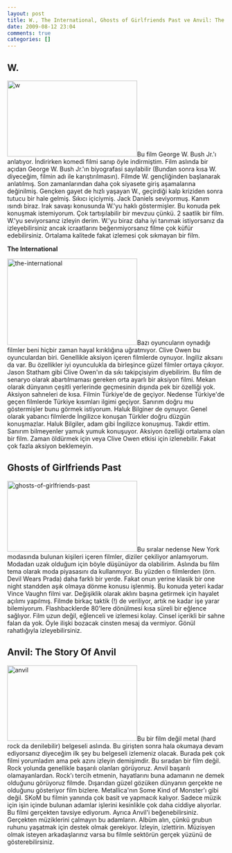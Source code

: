 ```yaml
---
layout: post
title: W., The International, Ghosts of Girlfriends Past ve Anvil: The Story Of Anvil
date: 2009-08-12 23:04
comments: true
categories: []
---
```

<h2>W.</h2>
<a href="http://onurbaykal.com.tr/wp-content/uploads/2009/08/w.jpg"><img class="alignleft size-medium wp-image-1145" title="w" src="http://onurbaykal.com.tr/wp-content/uploads/2009/08/w-300x175.jpg" alt="w" width="300" height="175" /></a>Bu film George W. Bush Jr.'ı anlatıyor. İndirirken komedi filmi sanıp öyle indirmiştim. Film aslında bir açıdan George W. Bush Jr.'ın biyografasi sayılabilir (Bundan sonra kısa W. diyeceğim, filmin adı ile karıştırılmasın). Filmde W. gençliğinden başlanarak anlatılmış. Son zamanlarından daha çok siyasete giriş aşamalarına değinilmiş. Gençken gayet de hızlı yaşayan W., geçirdiği kalp kriziden sonra tutucu bir hale gelmiş. Sıkıcı içiciymiş. Jack Daniels seviyormuş. Kanım ısındı biraz. Irak savaşı konusunda W.'yu haklı göstermişler. Bu konuda pek konuşmak istemiyorum. Çok tartışılabilir bir mevzuu çünkü. 2 saatlik bir film. W.'yu seviyorsanız izleyin derim. W.'yu biraz daha iyi tanımak istiyorsanız da izleyebilirsiniz ancak icraatlarını beğenmiyorsanız filme çok küfür edebilirsiniz. Ortalama kalitede fakat izlemesi çok sıkmayan bir film.

<strong>The International</strong>

<a href="http://onurbaykal.com.tr/wp-content/uploads/2009/08/the-international.jpg"><img class="alignright size-medium wp-image-1146" title="the-international" src="http://onurbaykal.com.tr/wp-content/uploads/2009/08/the-international-300x199.jpg" alt="the-international" width="300" height="199" /></a>Bazı oyuncuların oynadığı filmler beni hiçbir zaman hayal kırıklığına uğratmıyor. Clive Owen bu oyunculardan biri. Genellikle aksiyon içeren filmlerde oynuyor. İngiliz aksanı da var. Bu özellikler iyi oyunculukla da birleşince güzel filmler ortaya çıkıyor. Jason Statham gibi Clive Owen'ın da sıkı takipçisiyim diyebilirim. Bu film de senaryo olarak abartılmaması gereken orta ayarlı bir aksiyon filmi. Mekan olarak dünyanın çeşitli yerlerinde geçmesinin dışında pek bir özelliği yok. Aksiyon sahneleri de kısa. Filmin Türkiye'de de geçiyor. Nedense Türkiye'de geçen filmlerde Türkiye kısımları ilgimi geçiyor. Sanırım doğru mu göstermişler bunu görmek istiyorum. Haluk Bilginer de oynuyor. Genel olarak yabancı filmlerde İngilizce konuşan Türkler doğru düzgün konuşmazlar. Haluk Bilgiler, adam gibi İngilizce konuşmuş. Takdir ettim. Sanırım bilmeyenler yamuk yumuk konuşuyor. Aksiyon özelliği ortalama olan bir film. Zaman öldürmek için veya Clive Owen etkisi için izlenebilir. Fakat çok fazla aksiyon beklemeyin.
<h2>Ghosts of Girlfriends Past</h2>
<a href="http://onurbaykal.com.tr/wp-content/uploads/2009/08/ghosts-of-girlfriends-past.jpg"><img class="alignleft size-medium wp-image-1147" title="ghosts-of-girlfriends-past" src="http://onurbaykal.com.tr/wp-content/uploads/2009/08/ghosts-of-girlfriends-past-300x163.jpg" alt="ghosts-of-girlfriends-past" width="300" height="163" /></a>Bu sıralar nedense New York modasında bulunan kişileri içeren filmler, diziler çekiliyor anlamıyorum. Modadan uzak olduğum için böyle düşünüyor da olabilirim. Aslında bu film tema olarak moda piyasasını da kullanmıyor. Bu yüzden o filmlerden (örn. Devil Wears Prada) daha farklı bir yerde. Fakat onun yerine klasik bir one night standden aşık olmaya dönme konusu işlenmiş. Bu konuda yeteri kadar Vince Vaughn filmi var. Değişiklik olarak aklını başına getirmek için hayalet açılımı yapılmış. Filmde birkaç taktik (!) de veriliyor, artık ne kadar işe yarar bilemiyorum. Flashbacklerde 80'lere dönülmesi kısa süreli bir eğlence sağlıyor. Film uzun değil, eğlenceli ve izlemesi kolay. Cinsel içerikli bir sahne falan da yok. Öyle ilişki bozacak cinsten mesaj da vermiyor. Gönül rahatlığıyla izleyebilirsiniz.
<h2>Anvil: The Story Of Anvil</h2>
<a href="http://onurbaykal.com.tr/wp-content/uploads/2009/08/anvil1.jpg"><img class="alignright size-medium wp-image-1149" title="anvil" src="http://onurbaykal.com.tr/wp-content/uploads/2009/08/anvil1-300x174.jpg" alt="anvil" width="300" height="174" /></a>Bu bir film değil metal (hard rock da denilebilir) belgeseli aslında. Bu girişten sonra hala okumaya devam ediyorsanız diyeceğim ilk şey bu belgeseli izlemeniz olacak. Burada pek çok filmi yorumladım ama pek azını izleyin demişimdir. Bu sıradan bir film değil. Rock yolunda genellikle başarılı olanları görüyoruz. Anvil başarılı olamayanlardan. Rock'ı tercih etmenin, hayatlarını buna adamanın ne demek olduğunu görüyoruz filmde. Dışarıdan güzel gözüken dünyanın gerçekte ne olduğunu gösteriyor film bizlere. Metallica'nın Some Kind of Monster'ı gibi değil. SKoM bu filmin yanında çok basit ve yapmacık kalıyor. Sadece müzik için işin içinde bulunan adamlar işlerini kesinlikle çok daha ciddiye alıyorlar. Bu filmi gerçekten tavsiye ediyorum. Ayrıca Anvil'i beğenebilirsiniz. Gerçekten müziklerini çalmayın bu adamların. Albüm alın, çünkü grubun ruhunu yaşatmak için destek olmak gerekiyor. İzleyin, izlettirin. Müzisyen olmak isteyen arkadaşlarınız varsa bu filmle sektörün gerçek yüzünü de gösterebilirsiniz.
